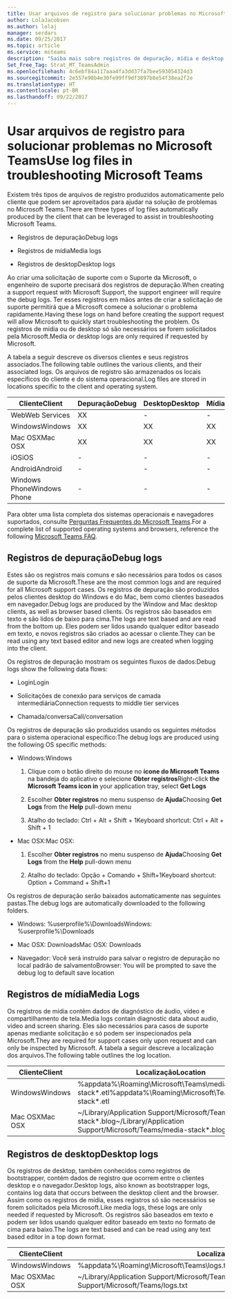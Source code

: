 ```yaml
---
title: Usar arquivos de registro para solucionar problemas no Microsoft Teams | Suporte da Microsoft
author: LolaJacobsen
ms.author: lolaj
manager: serdars
ms.date: 09/25/2017
ms.topic: article
ms.service: msteams
description: "Saiba mais sobre registros de depuração, mídia e desktop produzidos pelo Microsoft Teams, onde podem ser encontrados e como eles podem ajudar na resolução de problemas."
Set_Free_Tag: Strat_MT_TeamsAdmin
ms.openlocfilehash: 4c6ebf84a117aaa4fa3dd37fa7bee593054324d3
ms.sourcegitcommit: 2e557e90b4e30fe99ff9df3897b8e54f38ea2f2e
ms.translationtype: HT
ms.contentlocale: pt-BR
ms.lasthandoff: 09/22/2017
---
```

<a name="use-log-files-in-troubleshooting-microsoft-teams"></a><span data-ttu-id="e84f1-103">Usar arquivos de registro para solucionar problemas no Microsoft Teams</span><span class="sxs-lookup"><span data-stu-id="e84f1-103">Use log files in troubleshooting Microsoft Teams</span></span>
=================================================

<span data-ttu-id="e84f1-104">Existem três tipos de arquivos de registro produzidos automaticamente pelo cliente que podem ser aproveitados para ajudar na solução de problemas no Microsoft Teams.</span><span class="sxs-lookup"><span data-stu-id="e84f1-104">There are three types of log files automatically produced by the client that can be leveraged to assist in troubleshooting Microsoft Teams.</span></span>

-   <span data-ttu-id="e84f1-105">Registros de depuração</span><span class="sxs-lookup"><span data-stu-id="e84f1-105">Debug logs</span></span>

-   <span data-ttu-id="e84f1-106">Registros de mídia</span><span class="sxs-lookup"><span data-stu-id="e84f1-106">Media logs</span></span>

-   <span data-ttu-id="e84f1-107">Registros de desktop</span><span class="sxs-lookup"><span data-stu-id="e84f1-107">Desktop logs</span></span>

<span data-ttu-id="e84f1-108">Ao criar uma solicitação de suporte com o Suporte da Microsoft, o engenheiro de suporte precisará dos registros de depuração.</span><span class="sxs-lookup"><span data-stu-id="e84f1-108">When creating a support request with Microsoft Support, the support engineer will require the debug logs.</span></span> <span data-ttu-id="e84f1-109">Ter esses registros em mãos antes de criar a solicitação de suporte permitirá que a Microsoft comece a solucionar o problema rapidamente.</span><span class="sxs-lookup"><span data-stu-id="e84f1-109">Having these logs on hand before creating the support request will allow Microsoft to quickly start troubleshooting the problem.</span></span> <span data-ttu-id="e84f1-110">Os registros de mídia ou de desktop só são necessários se forem solicitados pela Microsoft.</span><span class="sxs-lookup"><span data-stu-id="e84f1-110">Media or desktop logs are only required if requested by Microsoft.</span></span>

<span data-ttu-id="e84f1-111">A tabela a seguir descreve os diversos clientes e seus registros associados.</span><span class="sxs-lookup"><span data-stu-id="e84f1-111">The following table outlines the various clients, and their associated logs.</span></span> <span data-ttu-id="e84f1-112">Os arquivos de registro são armazenados os locais específicos do cliente e do sistema operacional.</span><span class="sxs-lookup"><span data-stu-id="e84f1-112">Log files are stored in locations specific to the client and operating system.</span></span>


|<span data-ttu-id="e84f1-113">Cliente</span><span class="sxs-lookup"><span data-stu-id="e84f1-113">Client</span></span> |<span data-ttu-id="e84f1-114">Depuração</span><span class="sxs-lookup"><span data-stu-id="e84f1-114">Debug</span></span>|<span data-ttu-id="e84f1-115">Desktop</span><span class="sxs-lookup"><span data-stu-id="e84f1-115">Desktop</span></span>|<span data-ttu-id="e84f1-116">Mídia</span><span class="sxs-lookup"><span data-stu-id="e84f1-116">Media</span></span>|
|---------|---------|---------|---------|
|<span data-ttu-id="e84f1-117">Web</span><span class="sxs-lookup"><span data-stu-id="e84f1-117">Web Services</span></span>    |<span data-ttu-id="e84f1-118">X</span><span class="sxs-lookup"><span data-stu-id="e84f1-118">X</span></span>         |-         |-         |
|<span data-ttu-id="e84f1-119">Windows</span><span class="sxs-lookup"><span data-stu-id="e84f1-119">Windows</span></span>     |<span data-ttu-id="e84f1-120">X</span><span class="sxs-lookup"><span data-stu-id="e84f1-120">X</span></span>         |<span data-ttu-id="e84f1-121">X</span><span class="sxs-lookup"><span data-stu-id="e84f1-121">X</span></span>         |<span data-ttu-id="e84f1-122">X</span><span class="sxs-lookup"><span data-stu-id="e84f1-122">X</span></span>         |
|<span data-ttu-id="e84f1-123">Mac OSX</span><span class="sxs-lookup"><span data-stu-id="e84f1-123">Mac OSX</span></span>     |<span data-ttu-id="e84f1-124">X</span><span class="sxs-lookup"><span data-stu-id="e84f1-124">X</span></span>         |<span data-ttu-id="e84f1-125">X</span><span class="sxs-lookup"><span data-stu-id="e84f1-125">X</span></span>         |<span data-ttu-id="e84f1-126">X</span><span class="sxs-lookup"><span data-stu-id="e84f1-126">X</span></span>         |
|<span data-ttu-id="e84f1-127">iOS</span><span class="sxs-lookup"><span data-stu-id="e84f1-127">iOS</span></span>     |-         |-         |-         |
|<span data-ttu-id="e84f1-128">Android</span><span class="sxs-lookup"><span data-stu-id="e84f1-128">Android</span></span>     |-         |-         |-         |
|<span data-ttu-id="e84f1-129">Windows Phone</span><span class="sxs-lookup"><span data-stu-id="e84f1-129">Windows Phone</span></span>     |-         |-         |-         |

<span data-ttu-id="e84f1-130">Para obter uma lista completa dos sistemas operacionais e navegadores suportados, consulte [Perguntas Frequentes do Microsoft Teams](https://support.office.com/en-US/article/Frequently-asked-questions-about-Microsoft-Teams-%E2%80%93-Admin-Help-05cbe533-2181-4e95-a4b0-52cd7695fafc).</span><span class="sxs-lookup"><span data-stu-id="e84f1-130">For a complete list of supported operating systems and browsers, reference the following [Microsoft Teams FAQ](https://support.office.com/en-US/article/Frequently-asked-questions-about-Microsoft-Teams-%E2%80%93-Admin-Help-05cbe533-2181-4e95-a4b0-52cd7695fafc).</span></span>

<a name="debug-logs"></a><span data-ttu-id="e84f1-131">Registros de depuração</span><span class="sxs-lookup"><span data-stu-id="e84f1-131">Debug logs</span></span>
---------------------------

<span data-ttu-id="e84f1-132">Estes são os registros mais comuns e são necessários para todos os casos de suporte da Microsoft.</span><span class="sxs-lookup"><span data-stu-id="e84f1-132">These are the most common logs and are required for all Microsoft support cases.</span></span> <span data-ttu-id="e84f1-133">Os registros de depuração são produzidos pelos clientes desktop do Windows e do Mac, bem como clientes baseados em navegador.</span><span class="sxs-lookup"><span data-stu-id="e84f1-133">Debug logs are produced by the Window and Mac desktop clients, as well as browser based clients.</span></span> <span data-ttu-id="e84f1-134">Os registros são baseados em texto e são lidos de baixo para cima.</span><span class="sxs-lookup"><span data-stu-id="e84f1-134">The logs are text based and are read from the bottom up.</span></span> <span data-ttu-id="e84f1-135">Eles podem ser lidos usando qualquer editor baseado em texto, e novos registros são criados ao acessar o cliente.</span><span class="sxs-lookup"><span data-stu-id="e84f1-135">They can be read using any text based editor and new logs are created when logging into the client.</span></span>

<span data-ttu-id="e84f1-136">Os registros de depuração mostram os seguintes fluxos de dados:</span><span class="sxs-lookup"><span data-stu-id="e84f1-136">Debug logs show the following data flows:</span></span>

-   <span data-ttu-id="e84f1-137">Login</span><span class="sxs-lookup"><span data-stu-id="e84f1-137">Login</span></span>

-   <span data-ttu-id="e84f1-138">Solicitações de conexão para serviços de camada intermediária</span><span class="sxs-lookup"><span data-stu-id="e84f1-138">Connection requests to middle tier services</span></span>

-   <span data-ttu-id="e84f1-139">Chamada/conversa</span><span class="sxs-lookup"><span data-stu-id="e84f1-139">Call/conversation</span></span>

<span data-ttu-id="e84f1-140">Os registros de depuração são produzidos usando os seguintes métodos para o sistema operacional específico:</span><span class="sxs-lookup"><span data-stu-id="e84f1-140">The debug logs are produced using the following OS specific methods:</span></span>

-   <span data-ttu-id="e84f1-141">Windows:</span><span class="sxs-lookup"><span data-stu-id="e84f1-141">Windows</span></span>

    1.  <span data-ttu-id="e84f1-142">Clique com o botão direito do mouse no **ícone do Microsoft Teams** na bandeja do aplicativo e selecione **Obter registros**</span><span class="sxs-lookup"><span data-stu-id="e84f1-142">Right-click **the Microsoft Teams icon in** your application tray, select **Get Logs**</span></span>

    2.  <span data-ttu-id="e84f1-143">Escolher **Obter registros** no menu suspenso de **Ajuda**</span><span class="sxs-lookup"><span data-stu-id="e84f1-143">Choosing **Get Logs** from the **Help** pull-down menu</span></span>

    3.  <span data-ttu-id="e84f1-144">Atalho do teclado: Ctrl + Alt + Shift + 1</span><span class="sxs-lookup"><span data-stu-id="e84f1-144">Keyboard shortcut: Ctrl + Alt + Shift + 1</span></span>

-   <span data-ttu-id="e84f1-145">Mac OSX:</span><span class="sxs-lookup"><span data-stu-id="e84f1-145">Mac OSX:</span></span>

    1.  <span data-ttu-id="e84f1-146">Escolher **Obter registros** no menu suspenso de **Ajuda**</span><span class="sxs-lookup"><span data-stu-id="e84f1-146">Choosing **Get Logs** from the **Help** pull-down menu</span></span>

    2.  <span data-ttu-id="e84f1-147">Atalho do teclado: Opção + Comando + Shift+1</span><span class="sxs-lookup"><span data-stu-id="e84f1-147">Keyboard shortcut: Option + Command + Shift+1</span></span>

<span data-ttu-id="e84f1-148">Os registros de depuração serão baixados automaticamente nas seguintes pastas.</span><span class="sxs-lookup"><span data-stu-id="e84f1-148">The debug logs are automatically downloaded to the following folders.</span></span>

-   <span data-ttu-id="e84f1-149">Windows: %userprofile%\\Downloads</span><span class="sxs-lookup"><span data-stu-id="e84f1-149">Windows: %userprofile%\\Downloads</span></span>

-   <span data-ttu-id="e84f1-150">Mac OSX: Downloads</span><span class="sxs-lookup"><span data-stu-id="e84f1-150">Mac OSX: Downloads</span></span>

-   <span data-ttu-id="e84f1-151">Navegador: Você será instruído para salvar o registro de depuração no local padrão de salvamento</span><span class="sxs-lookup"><span data-stu-id="e84f1-151">Browser: You will be prompted to save the debug log to default save location</span></span>

<a name="media-logs"></a><span data-ttu-id="e84f1-152">Registros de mídia</span><span class="sxs-lookup"><span data-stu-id="e84f1-152">Media Logs</span></span>
---------------------------

<span data-ttu-id="e84f1-153">Os registros de mídia contêm dados de diagnóstico de áudio, vídeo e compartilhamento de tela.</span><span class="sxs-lookup"><span data-stu-id="e84f1-153">Media logs contain diagnostic data about audio, video and screen sharing.</span></span> <span data-ttu-id="e84f1-154">Eles são necessários para casos de suporte apenas mediante solicitação e só podem ser inspecionados pela Microsoft.</span><span class="sxs-lookup"><span data-stu-id="e84f1-154">They are required for support cases only upon request and can only be inspected by Microsoft.</span></span> <span data-ttu-id="e84f1-155">A tabela a seguir descreve a localização dos arquivos.</span><span class="sxs-lookup"><span data-stu-id="e84f1-155">The following table outlines the log location.</span></span>


|<span data-ttu-id="e84f1-156">Cliente</span><span class="sxs-lookup"><span data-stu-id="e84f1-156">Client</span></span> |<span data-ttu-id="e84f1-157">Localização</span><span class="sxs-lookup"><span data-stu-id="e84f1-157">Location</span></span> |
|---------|---------|
|<span data-ttu-id="e84f1-158">Windows</span><span class="sxs-lookup"><span data-stu-id="e84f1-158">Windows</span></span>     |<span data-ttu-id="e84f1-159">%appdata%\Roaming\Microsoft\Teams\media-stack\*.etl</span><span class="sxs-lookup"><span data-stu-id="e84f1-159">%appdata%\Roaming\Microsoft\Teams\media-stack\*.etl</span></span>         |
|<span data-ttu-id="e84f1-160">Mac OSX</span><span class="sxs-lookup"><span data-stu-id="e84f1-160">Mac OSX</span></span>     |<span data-ttu-id="e84f1-161">~/Library/Application Support/Microsoft/Teams/media-stack\*.blog</span><span class="sxs-lookup"><span data-stu-id="e84f1-161">~/Library/Application Support/Microsoft/Teams/media-stack\*.blog</span></span>         |


<a name="desktop-logs"></a><span data-ttu-id="e84f1-162">Registros de desktop</span><span class="sxs-lookup"><span data-stu-id="e84f1-162">Desktop logs</span></span>
---------------------

<span data-ttu-id="e84f1-163">Os registros de desktop, também conhecidos como registros de bootstrapper, contém dados de registro que ocorrem entre o clientes desktop e o navegador.</span><span class="sxs-lookup"><span data-stu-id="e84f1-163">Desktop logs, also known as bootstrapper logs, contains log data that occurs between the desktop client and the browser.</span></span> <span data-ttu-id="e84f1-164">Assim como os registros de mídia, esses registros só são necessários se forem solicitados pela Microsoft.</span><span class="sxs-lookup"><span data-stu-id="e84f1-164">Like media logs, these logs are only needed if requested by Microsoft.</span></span> <span data-ttu-id="e84f1-165">Os registros são baseados em texto e podem ser lidos usando qualquer editor baseado em texto no formato de cima para baixo.</span><span class="sxs-lookup"><span data-stu-id="e84f1-165">The logs are text based and can be read using any text based editor in a top down format.</span></span>

|<span data-ttu-id="e84f1-166">Cliente</span><span class="sxs-lookup"><span data-stu-id="e84f1-166">Client</span></span> |<span data-ttu-id="e84f1-167">Localização</span><span class="sxs-lookup"><span data-stu-id="e84f1-167">Location</span></span> |
|---------|---------|
|<span data-ttu-id="e84f1-168">Windows</span><span class="sxs-lookup"><span data-stu-id="e84f1-168">Windows</span></span>     |<span data-ttu-id="e84f1-169">%appdata%\Roaming\Microsoft\Teams\logs.txt</span><span class="sxs-lookup"><span data-stu-id="e84f1-169">%appdata%\Roaming\Microsoft\Teams\logs.txt</span></span>         |
|<span data-ttu-id="e84f1-170">Mac OSX</span><span class="sxs-lookup"><span data-stu-id="e84f1-170">Mac OSX</span></span>     |<span data-ttu-id="e84f1-171">~/Library/Application Support/Microsoft/Teams/logs.txt</span><span class="sxs-lookup"><span data-stu-id="e84f1-171">~/Library/Application Support/Microsoft/Teams/logs.txt</span></span>         |
